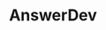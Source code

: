 ---
git: https://github.com/answerdev/answer
logohandle: answerdev
sort: answer
title: AnswerDev
twitter: https://x.com/answerdev
website: https://answer.dev/
---